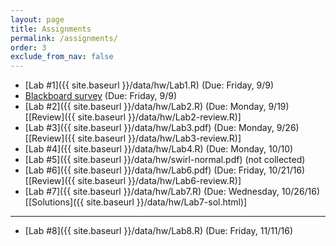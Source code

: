 ```yaml
---
layout: page
title: Assignments 
permalink: /assignments/
order: 3
exclude_from_nav: false
---
```


* [Lab #1]({{ site.baseurl }}/data/hw/Lab1.R) (Due: Friday, 9/9) 
* [Blackboard survey](https://ct-ecsu.blackboard.com/webapps/login/) (Due: Friday, 9/9)
* [Lab #2]({{ site.baseurl }}/data/hw/Lab2.R) (Due: Monday, 9/19) 
[[Review]({{ site.baseurl }}/data/hw/Lab2-review.R)] 
* [Lab #3]({{ site.baseurl }}/data/hw/Lab3.pdf) (Due: Monday, 9/26) 
[[Review]({{ site.baseurl }}/data/hw/Lab3-review.R)] 
* [Lab #4]({{ site.baseurl }}/data/hw/Lab4.R) (Due: Monday, 10/10) 
* [Lab #5]({{ site.baseurl }}/data/hw/swirl-normal.pdf) (not collected) 
* [Lab #6]({{ site.baseurl }}/data/hw/Lab6.pdf) (Due: Friday, 10/21/16)
[[Review]({{ site.baseurl }}/data/hw/Lab6-review.R)] 
* [Lab #7]({{ site.baseurl }}/data/hw/Lab7.R) (Due: Wednesday, 10/26/16) 
[[Solutions]({{ site.baseurl }}/data/hw/Lab7-sol.html)] 

***
* [Lab #8]({{ site.baseurl }}/data/hw/Lab8.R) (Due: Friday, 11/11/16) 

